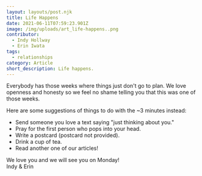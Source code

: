 ```yaml
---
layout: layouts/post.njk
title: Life Happens
date: 2021-06-11T07:59:23.901Z
image: /img/uploads/art_life-happens..png
contributor:
  - Indy Hollway
  - Erin Iwata
tags:
  - relationships
category: Article
short_description: Life happens.
---
```

Everybody has those weeks where things just don't go to plan. We love openness and honesty so we feel no shame telling you that this was one of those weeks. 

Here are some suggestions of things to do with the ~3 minutes instead:

* Send someone you love a text saying "just thinking about you."
* Pray for the first person who pops into your head.
* Write a postcard (postcard not provided).
* Drink a cup of tea.
* Read another one of our articles!

 We love you and we will see you on Monday!\
Indy & Erin